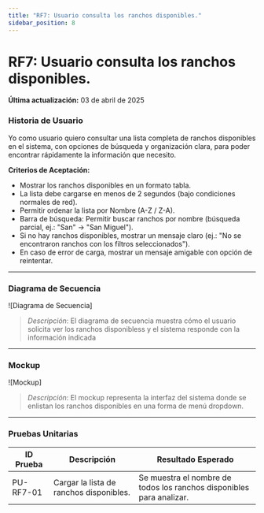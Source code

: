 ```yaml
---
title: "RF7: Usuario consulta los ranchos disponibles."  
sidebar_position: 8
---
```


# RF7: Usuario consulta los ranchos disponibles.

**Última actualización:** 03 de abril de 2025

### Historia de Usuario

Yo como usuario quiero consultar una lista completa de ranchos disponibles en el sistema, con opciones de búsqueda y organización clara, para poder encontrar rápidamente la información que necesito.

  **Criterios de Aceptación:**
  - Mostrar los ranchos disponibles en un formato tabla.
  - La lista debe cargarse en menos de 2 segundos (bajo condiciones normales de red).
  - Permitir ordenar la lista por Nombre (A-Z / Z-A).
  - Barra de búsqueda: Permitir buscar ranchos por nombre (búsqueda parcial, ej.: "San" → "San Miguel").
  - Si no hay ranchos disponibles, mostrar un mensaje claro (ej.: "No se encontraron ranchos con los filtros seleccionados").
  - En caso de error de carga, mostrar un mensaje amigable con opción de reintentar.

---

### Diagrama de Secuencia

![Diagrama de Secuencia] 

> *Descripción*: El diagrama de secuencia muestra cómo el usuario solicita ver los ranchos disponibless y el sistema responde con la información indicada
---

### Mockup

![Mockup]

> *Descripción*: El mockup representa la interfaz del sistema donde se enlistan los ranchos disponibles en una forma de menú dropdown.

---

### Pruebas Unitarias 
| ID Prueba | Descripción | Resultado Esperado |
|-----------|-------------|--------------------|
|PU-RF7-01|Cargar la lista de ranchos disponibles.|Se muestra el nombre de todos los ranchos disponibles para analizar.|
